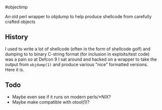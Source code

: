 #objectimp

An old perl wrapper to objdump to help produce shellcode from carefully crafted objects

## History

I used to write a lot of shellcode (often in the form of shellcode golf) and
dumping to to binary C-string format (for inclusion in exploits/test code) was a
pain so at Defcon 9 I sat around and hacked on a wrapper to take the output from
`objdump(1)` and produce various "nice" formatted versions.  Here it is.

## Todo

* Maybe even see if it runs on modern perls/\*NIX?
* Maybe make compatible with otool(1)?
